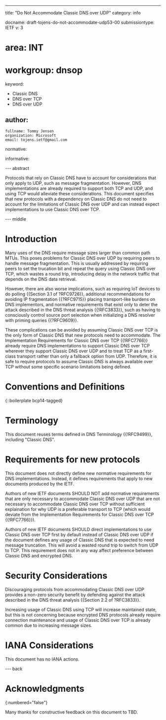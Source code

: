 ---
title: "Do Not Accommodate Classic DNS over UDP"
category: info

docname: draft-tojens-do-not-accommodate-udp53-00
submissiontype: IETF
v: 3
# area: INT
# workgroup: dnsop
keyword:
 - Classic DNS
 - DNS over TCP
 - DNS over UDP

author:
 -
    fullname: Tommy Jensen
    organization: Microsoft
    email: tojens.ietf@gmail.com

normative:

informative:


--- abstract

Protocols that rely on Classic DNS have to account for considerations that only
apply to UDP, such as message fragmentation. However, DNS implementations are
already required to support both TCP and UDP, and using TCP would alleviate
these considerations. This document specifies that new protocols with a 
dependency on Classic DNS do not need to account for the limitations of Classic
DNS over UDP and can instead expect implementations to use Classic DNS over TCP.


--- middle

# Introduction

Many uses of the DNS require message sizes larger than common path MTUs. This
poses problems for Classic DNS over UDP by requiring peers to handle message
fragmentation. This is usually addressed by requiring peers to set the trucation
bit and repeat the query using Classic DNS over TCP, which wastes a round trip,
introducing delay in the network traffic that depends on the DNS data retrieval.

However, there are also worse implications, such as requiring IoT devices to do
polling {{Section 3.1 of ?RFC9726}}, additional recommendations for avoiding IP
fragmentation {{?RFC9715}} placing transport-like burdens on DNS implementors,
and normative requirements that exist only to deter the attack described in the
DNS threat analysis {{!RFC3833}}, such as having to consciously control source
port selection when initializing a DNS resolver with priming queries
{{?RFC9609}}.

These complications can be avoided by assuming Classic DNS over TCP is the only
form of Classic DNS that new protocols need to accommodate. The Implementation
Requirements for Classic DNS over TCP {{!RFC7766}} already require
DNS implementations to support Classic DNS over TCP wherever they support
Classic DNS over UDP and to treat TCP as a first-class transport rather than
only a fallback option from UDP. Therefore, it is safe to require protocols to
assume Classic DNS is always available over TCP without some specific scenario
limitations being defined.

# Conventions and Definitions

{::boilerplate bcp14-tagged}

# Terminology

This document reuses terms defined in DNS Terminology {{!RFC9499}}, including
"Classic DNS".

# Requirements for new protocols

This document does not directly define new normative requirements for DNS
implementations. Instead, it defines requirements that apply to new documents
produced by the IETF. 

Authors of new IETF documents SHOULD NOT add normative requirements that are
only necessary to accommodate Classic DNS over UDP that are not necessary to
accommodate Classic DNS over TCP without sufficient explaination for why UDP is
a preferable transport to TCP (which would deviate from the Implementation
Requirements for Classic DNS over TCP {{!RFC7766}}).

Authors of new IETF documents SHOULD direct implementations to use Classic
DNS over TCP first by default instead of Classic DNS over UDP if the document
defines any usage of Classic DNS that is expected to need message truncation.
This will avoid a wasted round trip to switch from UDP to TCP. This requirement
does not in any way affect preference between Classic DNS and encrypted DNS.


# Security Considerations

Discouraging protocols from accommodating Classic DNS over UDP provides a
non-zero security benefit by defending against the attack described in the DNS
threat analysis {{Section 2.2 of ?RFC3833}}.

Increasing usage of Classic DNS using TCP will increase maintained state, but
this is not concerning because encrypted DNS protocols already require
connection maintenance and usage of Classic DNS over TCP is already common due
to increasing message sizes.


# IANA Considerations

This document has no IANA actions.


--- back

# Acknowledgments
{:numbered="false"}

Many thanks for constructive feedback on this document to TBD.
